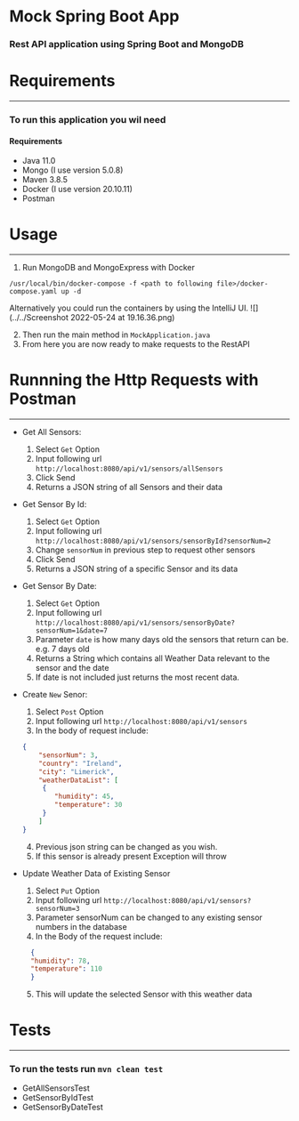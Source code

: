 # Mock Spring Boot App

### Rest API application using Spring Boot and MongoDB

# Requirements
***

### To run this application you wil need
#### Requirements
* Java 11.0
* Mongo (I use version 5.0.8)
* Maven 3.8.5
* Docker (I use version 20.10.11)
* Postman


# Usage
***

1. Run MongoDB and MongoExpress with Docker
```shell
/usr/local/bin/docker-compose -f <path to following file>/docker-compose.yaml up -d

```
Alternatively you could run the containers by using the IntelliJ UI.
![](../../Screenshot 2022-05-24 at 19.16.36.png)

2. Then run the main method in ```MockApplication.java```
3. From here you are now ready to make requests to the RestAPI

# Runnning the Http Requests with Postman

***
* Get All Sensors: 
  1. Select `Get` Option
  2. Input following url ```http://localhost:8080/api/v1/sensors/allSensors```
  3. Click Send 
  4. Returns a JSON string of all Sensors and their data

* Get Sensor By Id:
  1. Select `Get` Option
  2. Input following url ```http://localhost:8080/api/v1/sensors/sensorById?sensorNum=2```
  3. Change `sensorNum` in previous step to request other sensors
  4. Click Send
  5. Returns a JSON string of a specific Sensor and its data
  
* Get Sensor By Date:
  1. Select `Get` Option
  2. Input following url ```http://localhost:8080/api/v1/sensors/sensorByDate?sensorNum=1&date=7```
  3. Parameter `date` is how many days old the sensors that return can be. e.g. 7 days old
  4. Returns a String which contains all Weather Data relevant to the sensor and the date
  5. If date is not included just returns the most recent data.
  
* Create `New` Senor:
  1. Select `Post` Option
  2. Input following url ```http://localhost:8080/api/v1/sensors```
  3. In the body of request include:
  ```json
  {
      "sensorNum": 3,
      "country": "Ireland",
      "city": "Limerick",
      "weatherDataList": [
       {
          "humidity": 45,
          "temperature": 30
       }
      ]
  }
    ```
  4. Previous json string can be changed as you wish.
  5. If this sensor is already present Exception will throw

* Update Weather Data of Existing Sensor
  1. Select `Put` Option
  2. Input following url `http://localhost:8080/api/v1/sensors?sensorNum=3`
  3. Parameter sensorNum can be changed to any existing sensor numbers in the database
  4. In the Body of the request include:
  ```json 
    {
    "humidity": 78,
    "temperature": 110
    }
  ```
  5. This will update the selected Sensor with this weather data

# Tests
***

### To run the tests run `mvn clean test`
* GetAllSensorsTest
* GetSensorByIdTest
* GetSensorByDateTest
  
